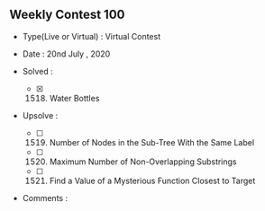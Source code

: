 ## Weekly Contest 100

* Type(Live or Virtual) : Virtual Contest

* Date : 20nd July , 2020

* Solved :

    * [X] 1518. Water Bottles

* Upsolve :

    * [ ] 1519. Number of Nodes in the Sub-Tree With the Same Label
    * [ ] 1520. Maximum Number of Non-Overlapping Substrings
    * [ ] 1521. Find a Value of a Mysterious Function Closest to Target

* Comments :

